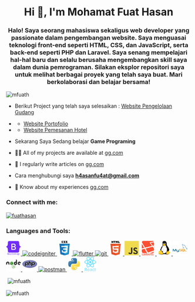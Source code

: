 <h1 align="center">Hi 👋, I'm Mohamat Fuat Hasan</h1>
<h3 align="center">Halo! Saya seorang mahasiswa sekaligus web developer yang passionate dalam pengembangan website. Saya menguasai teknologi front-end seperti HTML, CSS, dan JavaScript, serta back-end seperti PHP dan Laravel. Saya senang mempelajari hal-hal baru dan selalu berusaha mengembangkan skill saya dalam dunia pemrograman. Silakan eksplor repositori saya untuk melihat berbagai proyek yang telah saya buat. Mari berkolaborasi dan belajar bersama!</h3>

<p align="left"> <img src="https://komarev.com/ghpvc/?username=mfuath&label=Profile%20views&color=0e75b6&style=flat" alt="mfuath" /> </p>

- Berikut Project yang telah saya selesaikan : [Website Pengelolaan Gudang](gg.com)

- - [Website Portofolio](gg.com)

- - [Website Pemesanan Hotel](gg.com)

- Sekarang Saya Sedang belajar **Game Programing**

- 👨‍💻 All of my projects are available at [gg.com](gg.com)

- 📝 I regularly write articles on [gg.com](gg.com)

- Cara menghubungi saya **h4asanfu4at@gmail.com**

- 📄 Know about my experiences [gg.com](gg.com)

<h3 align="left">Connect with me:</h3>
<p align="left">
<a href="https://linkedin.com/in/fuathasan" target="blank"><img align="center" src="https://raw.githubusercontent.com/rahuldkjain/github-profile-readme-generator/master/src/images/icons/Social/linked-in-alt.svg" alt="fuathasan" height="30" width="40" /></a>
</p>

<h3 align="left">Languages and Tools:</h3>
<p align="left"> <a href="https://getbootstrap.com" target="_blank" rel="noreferrer"> <img src="https://raw.githubusercontent.com/devicons/devicon/master/icons/bootstrap/bootstrap-plain-wordmark.svg" alt="bootstrap" width="40" height="40"/> </a> <a href="https://codeigniter.com" target="_blank" rel="noreferrer"> <img src="https://cdn.worldvectorlogo.com/logos/codeigniter.svg" alt="codeigniter" width="40" height="40"/> </a> <a href="https://www.w3schools.com/css/" target="_blank" rel="noreferrer"> <img src="https://raw.githubusercontent.com/devicons/devicon/master/icons/css3/css3-original-wordmark.svg" alt="css3" width="40" height="40"/> </a> <a href="https://flutter.dev" target="_blank" rel="noreferrer"> <img src="https://www.vectorlogo.zone/logos/flutterio/flutterio-icon.svg" alt="flutter" width="40" height="40"/> </a> <a href="https://git-scm.com/" target="_blank" rel="noreferrer"> <img src="https://www.vectorlogo.zone/logos/git-scm/git-scm-icon.svg" alt="git" width="40" height="40"/> </a> <a href="https://www.w3.org/html/" target="_blank" rel="noreferrer"> <img src="https://raw.githubusercontent.com/devicons/devicon/master/icons/html5/html5-original-wordmark.svg" alt="html5" width="40" height="40"/> </a> <a href="https://developer.mozilla.org/en-US/docs/Web/JavaScript" target="_blank" rel="noreferrer"> <img src="https://raw.githubusercontent.com/devicons/devicon/master/icons/javascript/javascript-original.svg" alt="javascript" width="40" height="40"/> </a> <a href="https://laravel.com/" target="_blank" rel="noreferrer"> <img src="https://raw.githubusercontent.com/devicons/devicon/master/icons/laravel/laravel-plain-wordmark.svg" alt="laravel" width="40" height="40"/> </a> <a href="https://www.linux.org/" target="_blank" rel="noreferrer"> <img src="https://raw.githubusercontent.com/devicons/devicon/master/icons/linux/linux-original.svg" alt="linux" width="40" height="40"/> </a> <a href="https://www.mysql.com/" target="_blank" rel="noreferrer"> <img src="https://raw.githubusercontent.com/devicons/devicon/master/icons/mysql/mysql-original-wordmark.svg" alt="mysql" width="40" height="40"/> </a> <a href="https://nodejs.org" target="_blank" rel="noreferrer"> <img src="https://raw.githubusercontent.com/devicons/devicon/master/icons/nodejs/nodejs-original-wordmark.svg" alt="nodejs" width="40" height="40"/> </a> <a href="https://www.php.net" target="_blank" rel="noreferrer"> <img src="https://raw.githubusercontent.com/devicons/devicon/master/icons/php/php-original.svg" alt="php" width="40" height="40"/> </a> <a href="https://postman.com" target="_blank" rel="noreferrer"> <img src="https://www.vectorlogo.zone/logos/getpostman/getpostman-icon.svg" alt="postman" width="40" height="40"/> </a> <a href="https://www.python.org" target="_blank" rel="noreferrer"> <img src="https://raw.githubusercontent.com/devicons/devicon/master/icons/python/python-original.svg" alt="python" width="40" height="40"/> </a> <a href="https://reactjs.org/" target="_blank" rel="noreferrer"> <img src="https://raw.githubusercontent.com/devicons/devicon/master/icons/react/react-original-wordmark.svg" alt="react" width="40" height="40"/> </a> </p>

<p>&nbsp;<img align="center" src="https://github-readme-stats.vercel.app/api?username=mfuath&show_icons=true&locale=en" alt="mfuath" /></p>

<p><img align="center" src="https://github-readme-streak-stats.herokuapp.com/?user=mfuath&" alt="mfuath" /></p>
